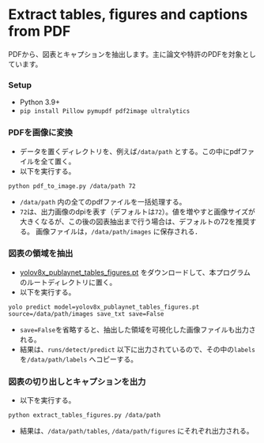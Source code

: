 # Extract tables, figures and captions from PDF
PDFから、図表とキャプションを抽出します。主に論文や特許のPDFを対象としています。

### Setup
* Python 3.9+
* `pip install Pillow pymupdf pdf2image ultralytics`


### PDFを画像に変換
* データを置くディレクトリを、例えば`/data/path` とする。この中にpdfファイルを全て置く。
* 以下を実行する。
```
python pdf_to_image.py /data/path 72
```
* `/data/path` 内の全てのpdfファイルを一括処理する。
* `72`は、出力画像のdpiを表す（デフォルトは`72`）。値を増やすと画像サイズが大きくなるが、この後の図表抽出まで行う場合は、デフォルトの72を推奨する。
画像ファイルは，`/data/path/images` に保存される．


### 図表の領域を抽出
* [yolov8x_publaynet_tables_figures.pt](https://drive.google.com/file/d/19bOSWGX7hRjbZtYfgo3En1TnBXv8GcEH/view?usp=sharing) をダウンロードして、本プログラムのルートディレクトリに置く。
* 以下を実行する。
```
yolo predict model=yolov8x_publaynet_tables_figures.pt source=/data/path/images save_txt save=False
```
* `save=False`を省略すると、抽出した領域を可視化した画像ファイルも出力される。
* 結果は、`runs/detect/predict` 以下に出力されているので、その中の`labels` を`/data/path/labels` へコピーする。


### 図表の切り出しとキャプションを出力
* 以下を実行する。
```
python extract_tables_figures.py /data/path
```
* 結果は、`/data/path/tables`, `/data/path/figures` にそれぞれ出力される。
